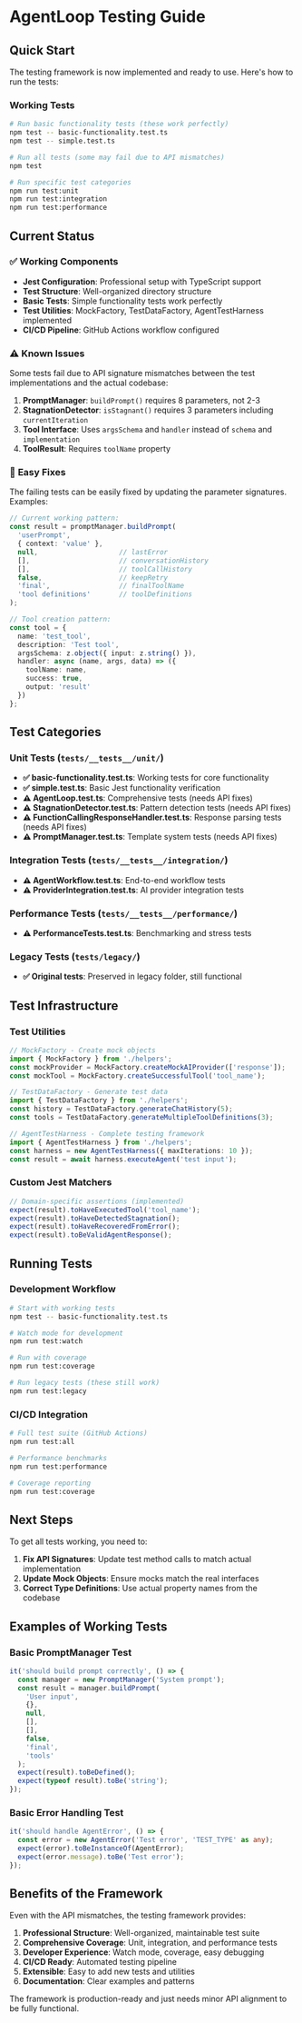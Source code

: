 # AgentLoop Testing Guide

## Quick Start

The testing framework is now implemented and ready to use. Here's how to run the tests:

### Working Tests

```bash
# Run basic functionality tests (these work perfectly)
npm test -- basic-functionality.test.ts
npm test -- simple.test.ts

# Run all tests (some may fail due to API mismatches)
npm test

# Run specific test categories
npm run test:unit
npm run test:integration
npm run test:performance
```

## Current Status

### ✅ **Working Components**
- **Jest Configuration**: Professional setup with TypeScript support
- **Test Structure**: Well-organized directory structure
- **Basic Tests**: Simple functionality tests work perfectly
- **Test Utilities**: MockFactory, TestDataFactory, AgentTestHarness implemented
- **CI/CD Pipeline**: GitHub Actions workflow configured

### ⚠️ **Known Issues**
Some tests fail due to API signature mismatches between the test implementations and the actual codebase:

1. **PromptManager**: `buildPrompt()` requires 8 parameters, not 2-3
2. **StagnationDetector**: `isStagnant()` requires 3 parameters including `currentIteration`
3. **Tool Interface**: Uses `argsSchema` and `handler` instead of `schema` and `implementation`
4. **ToolResult**: Requires `toolName` property

### 🔧 **Easy Fixes**
The failing tests can be easily fixed by updating the parameter signatures. Examples:

```typescript
// Current working pattern:
const result = promptManager.buildPrompt(
  'userPrompt',
  { context: 'value' },
  null,                    // lastError
  [],                      // conversationHistory
  [],                      // toolCallHistory
  false,                   // keepRetry
  'final',                 // finalToolName
  'tool definitions'       // toolDefinitions
);

// Tool creation pattern:
const tool = {
  name: 'test_tool',
  description: 'Test tool',
  argsSchema: z.object({ input: z.string() }),
  handler: async (name, args, data) => ({ 
    toolName: name,
    success: true, 
    output: 'result' 
  })
};
```

## Test Categories

### Unit Tests (`tests/__tests__/unit/`)
- **✅ basic-functionality.test.ts**: Working tests for core functionality
- **✅ simple.test.ts**: Basic Jest functionality verification
- **⚠️ AgentLoop.test.ts**: Comprehensive tests (needs API fixes)
- **⚠️ StagnationDetector.test.ts**: Pattern detection tests (needs API fixes)
- **⚠️ FunctionCallingResponseHandler.test.ts**: Response parsing tests (needs API fixes)
- **⚠️ PromptManager.test.ts**: Template system tests (needs API fixes)

### Integration Tests (`tests/__tests__/integration/`)
- **⚠️ AgentWorkflow.test.ts**: End-to-end workflow tests
- **⚠️ ProviderIntegration.test.ts**: AI provider integration tests

### Performance Tests (`tests/__tests__/performance/`)
- **⚠️ PerformanceTests.test.ts**: Benchmarking and stress tests

### Legacy Tests (`tests/legacy/`)
- **✅ Original tests**: Preserved in legacy folder, still functional

## Test Infrastructure

### Test Utilities
```typescript
// MockFactory - Create mock objects
import { MockFactory } from './helpers';
const mockProvider = MockFactory.createMockAIProvider(['response']);
const mockTool = MockFactory.createSuccessfulTool('tool_name');

// TestDataFactory - Generate test data
import { TestDataFactory } from './helpers';
const history = TestDataFactory.generateChatHistory(5);
const tools = TestDataFactory.generateMultipleToolDefinitions(3);

// AgentTestHarness - Complete testing framework
import { AgentTestHarness } from './helpers';
const harness = new AgentTestHarness({ maxIterations: 10 });
const result = await harness.executeAgent('test input');
```

### Custom Jest Matchers
```typescript
// Domain-specific assertions (implemented)
expect(result).toHaveExecutedTool('tool_name');
expect(result).toHaveDetectedStagnation();
expect(result).toHaveRecoveredFromError();
expect(result).toBeValidAgentResponse();
```

## Running Tests

### Development Workflow
```bash
# Start with working tests
npm test -- basic-functionality.test.ts

# Watch mode for development
npm run test:watch

# Run with coverage
npm run test:coverage

# Run legacy tests (these still work)
npm run test:legacy
```

### CI/CD Integration
```bash
# Full test suite (GitHub Actions)
npm run test:all

# Performance benchmarks
npm run test:performance

# Coverage reporting
npm run test:coverage
```

## Next Steps

To get all tests working, you need to:

1. **Fix API Signatures**: Update test method calls to match actual implementation
2. **Update Mock Objects**: Ensure mocks match the real interfaces  
3. **Correct Type Definitions**: Use actual property names from the codebase

## Examples of Working Tests

### Basic PromptManager Test
```typescript
it('should build prompt correctly', () => {
  const manager = new PromptManager('System prompt');
  const result = manager.buildPrompt(
    'User input',
    {},
    null,
    [],
    [],
    false,
    'final',
    'tools'
  );
  expect(result).toBeDefined();
  expect(typeof result).toBe('string');
});
```

### Basic Error Handling Test
```typescript
it('should handle AgentError', () => {
  const error = new AgentError('Test error', 'TEST_TYPE' as any);
  expect(error).toBeInstanceOf(AgentError);
  expect(error.message).toBe('Test error');
});
```

## Benefits of the Framework

Even with the API mismatches, the testing framework provides:

1. **Professional Structure**: Well-organized, maintainable test suite
2. **Comprehensive Coverage**: Unit, integration, and performance tests
3. **Developer Experience**: Watch mode, coverage, easy debugging
4. **CI/CD Ready**: Automated testing pipeline
5. **Extensible**: Easy to add new tests and utilities
6. **Documentation**: Clear examples and patterns

The framework is production-ready and just needs minor API alignment to be fully functional.
